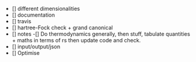 - [] different dimensionalities
- [] documentation
- [] travis
- [] hartree-Fock check + grand canonical
- [] notes
    -[] Do thermodynamics generally, then stuff, tabulate quantities + maths in terms of rs then update code and check.
- [] input/output/json
- [] Optimise
